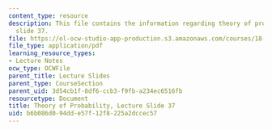 ```yaml
---
content_type: resource
description: This file contains the information regarding theory of probability, lecture
  slide 37.
file: https://ol-ocw-studio-app-production.s3.amazonaws.com/courses/18-175-theory-of-probability-spring-2014/b6b086d094dde57f12f8225a2dccec57_MIT18_175S14_Lecture37.pdf
file_type: application/pdf
learning_resource_types:
- Lecture Notes
ocw_type: OCWFile
parent_title: Lecture Slides
parent_type: CourseSection
parent_uid: 3d54cb1f-8df6-ccb3-f9fb-a234ec6516fb
resourcetype: Document
title: Theory of Probability, Lecture Slide 37
uid: b6b086d0-94dd-e57f-12f8-225a2dccec57
---
```

